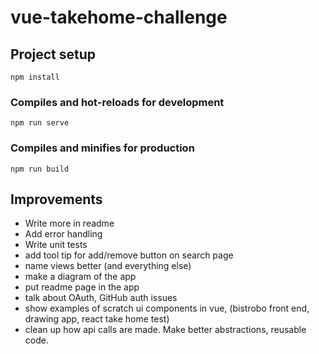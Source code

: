 # vue-takehome-challenge

## Project setup

```
npm install
```

### Compiles and hot-reloads for development

```
npm run serve
```

### Compiles and minifies for production

```
npm run build
```

## Improvements

- Write more in readme
- Add error handling
- Write unit tests
- add tool tip for add/remove button on search page
- name views better (and everything else)
- make a diagram of the app
- put readme page in the app
- talk about OAuth, GitHub auth issues
- show examples of scratch ui components in vue, (bistrobo front end, drawing app, react take home test)
- clean up how api calls are made. Make better abstractions, reusable code.
